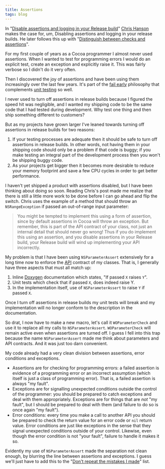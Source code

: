 ```yaml
---
title: Assertions
tags: blog
---
```


In "[Disable assertions and logging in your Release build](http://chanson.livejournal.com/169786.html)" [Chris Hanson](http://chanson.livejournal.com/) makes the case for, um, Disabling assertions and logging in your release builds. He later follows this up with "[Distinguish between checks and assertions](http://chanson.livejournal.com/170068.html)".

For my first couple of years as a Cocoa programmer I almost never used assertions. When I wanted to test for programming errors I would do an explicit test, create an exception and explicitly raise it. This was fairly verbose so I didn't do it very often.

Then I discovered the joy of assertions and have been using them increasingly over the last few years. It's part of the [fail early](http://typechecked.net/wiki/fail%20early) philosophy that complements [unit testing](http://typechecked.net/wiki/unit%20testing) so well.

I never used to turn off assertions in release builds because I figured the speed hit was negligible, and I wanted my shipping code to be the same code that I had tested during development. Why test one thing and then ship something different to customers?

But as my projects have grown larger I've leaned towards turning off assertions in release builds for two reasons:

1.  If your testing processes are adequate then it should be safe to turn off assertions in release builds. In other words, not having them in your shipping code should only be a problem if that code is buggy; if you make testing an integral part of the development process then you won't be shipping buggy code.
2.  As your projects get bigger then it becomes more desirable to reduce your memory footprint and save a few CPU cycles in order to get better performance.

I haven't yet shipped a product with assertions disabled, but I have been thinking about doing so soon. Reading Chris's post made me realize that there is still a little more work to be done before I can go ahead and flip the switch. Chris uses the example of a method that should throw an `NSRangeException` if passed an out-of-range input parameter:

> You might be tempted to implement this using a form of assertion, since by default assertions in Cocoa will throw an exception. But remember, this is part of the API contract of your class, not just an internal detail that should never go wrong! Thus if you do implement this using an assertion, and you disable assertions in your Release build, your Release build will wind up implementing your API incorrectly.

My problem is that I have been using `NSParameterAssert` extensively for a long time now to enforce the [API](http://typechecked.net/wiki/API) contract of my classes. That is, I generally have three aspects that must all match up:

1.  Inline [Doxygen](http://typechecked.net/wiki/Doxygen) documentation which states, "If passed `X` raises `Y`".
2.  Unit tests which check that if passed `X`, does indeed raise Y.
3.  In the implementation itself, use of `NSParameterAssert` to raise `Y` if passed `X`.

Once I turn off assertions in release builds my unit tests will break and my implementation will no longer conform to the description in the documentation.

So drat, I now have to make a new macro, let's call it `WOParameterCheck` and use it to replace all my calls to `NSParameterAssert`. `WOParameterCheck` will remain active even when assertions are turned off. I guess I fell into this trap because the name `NSParameterAssert` made me think about parameters and API contracts. And it was just too darn convenient.

My code already had a very clean division between assertions, error conditions and exceptions.

-   Assertions are for checking for programming errors: a failed assertion is evidence of a programming error or an incorrect assumption (which itself is just a class of programming error). That is, a failed assertion is always "my fault".
-   Exceptions are for signalling unexpected conditions outside the control of the programmer: you should be prepared to catch exceptions and deal with them appropriately. Exceptions are for things that are _not_ "my fault", but I should be prepared to deal with them (and failure to do so is once again "my fault").
-   Error conditions: every time you make a call to another API you should be prepared to check the return value for an error code or `nil` return value. Error conditions are just like exceptions in the sense that they signal unexpected conditions outside of your control. Likewise, even though the error condition is not "your fault", failure to handle it makes it so.

Evidently my use of `NSParameterAssert` made the separation not clean enough, by blurring the line between assertions and exceptions. I guess we'll just have to add this to the "[Don't repeat the mistakes I made](http://typechecked.net/wiki/Don%27t_repeat_the_mistakes_I_made)" list.

